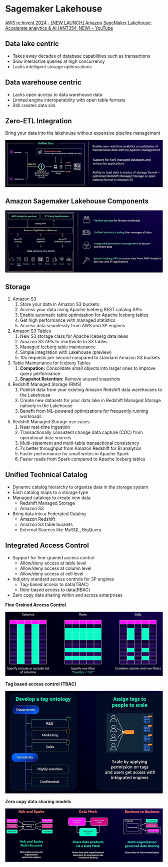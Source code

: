 # Sagemaker Lakehouse

[AWS re:Invent 2024 - \[NEW LAUNCH\] Amazon SageMaker Lakehouse: Accelerate analytics & AI (ANT354-NEW) - YouTube](https://youtu.be/LkH6ZzzA9dM)

## Data lake centric

- Takes away decades of database capabilities such as transactions
- Slow interactive queries at high concurrency
- Lacks intelligent storage optimizations

## Data warehouse centric

- Lacks open access to data warehouse data
- Limited engine interoperability with open table formats
- Still creates data silo

## Zero-ETL Integration

Bring your data into the lakehouse without expensive pipeline management

![Zero-ETL Integration](../../../media/Screenshot%202025-10-27%20at%2011.42.05%20PM.jpg)

## Amazon Sagemaker Lakehouse Components

![Amazon Sagemaker Lakehouse Components](../../../media/Screenshot%202025-10-27%20at%2011.32.41%20PM.jpg)

## Storage

1. Amazon S3
	1. Store your data in Amazon S3 buckets
	2. Access your data using Apache Iceberg REST catalog APIs
	3. Enable automatic table optimization for Apache Iceberg tables
	4. Get high performance with managed statistics
	5. Access data seamlessly from AWS and 3P engines
2. Amazon S3 Tables
	1. New S3 storage class for Apache Iceberg data lakes
	2. Amazon S3 APls to read/write to S3 tables
	3. Managed Iceberg table maintenance
	4. Simple integration with Lakehouse (preview)
	5. 10x requests per second compared to standard Amazon S3 buckets
3. Table Maintenance for Iceberg Tables
	1. **Compation:** Consolidate small objects into larger ones to improve query performance
	2. **Snapshot Retention:** Remove unused snapshots
4. Redshift Managed Storage (RMS)
	1. Publish data from your existing Amazon Redshift data warehouses to the Lakehouse
	2. Create new datasets for your data lake in Redshift Managed Storage natively in the Lakehouse
	3. Benefit from ML-powered optimizations for frequently running workloads
5. Redshift Managed Storage use cases
	1. Near real-time ingestion
	2. Transactionally consistent change data capture (CDC) from operational data sources
	3. Multi-statement and multi-table transactional consistency
	4. 7x better throughput from Amazon Redshift for BI analytics
	5. Faster performance for small writes in Apache Spark
	6. Faster reads from Spark compared to Apache Iceberg tables

## Unified Technical Catalog

- Dynamic catalog hierarchy to organize data in the storage system
- Each catalog maps to a storage type
- Managed catalogs to create new data
	- ﻿﻿Redshift Managed Storage
	- ﻿﻿Amazon S3
- Bring data into a Federated Catalog
	- Amazon Redshift
	- Amazon S3 table buckets
	- External Sources like MySQL, BigQuery

## Integrated Access Control

- Support for fine-grained access control
	- ﻿﻿Allow/deny access at table level
	- ﻿﻿Allow/deny access at column level
	- ﻿﻿Allow/deny access at cell level
- Industry standard access controls for 3P engines
	- ﻿﻿Tag-based access to data(TBAC)
	- ﻿﻿Role-based access to data(RBAC)
- Zero copy data sharing within and across enterprises

**Fine Grained Access Control**

![Fine Grained Access Control](../../../media/Screenshot%202025-10-27%20at%2011.56.32%20PM.jpg)

**Tag based access control (TBAC)**

![Tag based access control (TBAC)](../../../media/Screenshot%202025-10-27%20at%2011.57.15%20PM.jpg)

**Zero copy data sharing models**

![Zero copy data sharing models](../../../media/Screenshot%202025-10-27%20at%2011.57.59%20PM.jpg)
